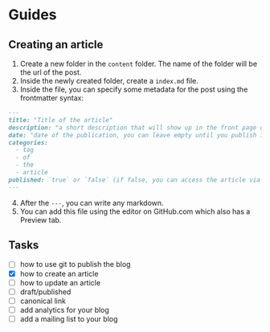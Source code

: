 # Guides

## Creating an article

1. Create a new folder in the `content` folder. The name of the folder will be the url of the post.
2. Inside the newly created folder, create a `index.md` file.
3. Inside the file, you can specify some metadata for the post using the frontmatter syntax:

```md
---
title: "Title of the article"
description: "a short description that will show up in the front page of the blog and in the google description"
date: "date of the publication, you can leave empty until you publish it"
categories:
  - tag
  - of
  - the 
  - article
published: `true` or `false` (if false, you can access the article via its url but it won't show up in the front page)
---
```
4. After the `---`, you can write any markdown.
5. You can add this file using the editor on GitHub.com which also has a Preview tab.

## Tasks

- [ ] how to use git to publish the blog
- [x] how to create an article
- [ ] how to update an article
- [ ] draft/published
- [ ] canonical link
- [ ] add analytics for your blog
- [ ] add a mailing list to your blog
